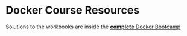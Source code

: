 # Docker Course Resources

Solutions to the workbooks are inside the [**complete** Docker Bootcamp](https://udemy-redirect-app.herokuapp.com/)
